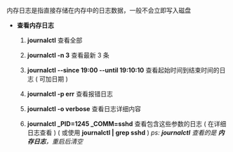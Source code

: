 内存日志是指直接存储在内存中的日志数据，一般不会立即写入磁盘


- **查看内存日志**
	
	1. **journalctl**        查看全部
	
	2. **journalctl -n 3**     查看最新 3 条
	
	3. **journalctl --since 19:00 --until 19:10:10**    查看起始时间到结束时间的日志 ( 可加日期 )
	 
	4. **journalctl -p err**    查看报错日志
	 
	5. **journalctl -o verbose**    查看日志详细内容
	
	6. **journalctl \_PID=1245 \_COMM=sshd**    查看包含这些参数的日志 ( 在详细日志查看 )    ( 或使用 **journalctl | grep sshd** )
*ps:    **journalctl** 查看的是 **内存日志**，重启后清空*

